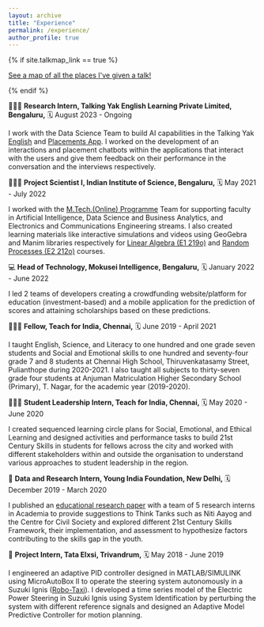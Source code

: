 ```yaml
---
layout: archive
title: "Experience"
permalink: /experience/
author_profile: true
---
```


{% if site.talkmap_link == true %}

<p style="text-decoration:underline;"><a href="/experience.md">See a map of all the places I've given a talk!</a></p>

{% endif %}

👩🏻‍🔬 **Research Intern, Talking Yak English Learning Private Limited, Bengaluru,** 🗓️ August 2023 - Ongoing

I work with the Data Science Team to build AI capabilities in the Talking Yak [English](https://talkingyak.com/) and [Placements App](https://placements.talkingyak.com/). I worked on the development of an interactions and placement chatbots within the applications that interact with the users and give them feedback on their performance in the conversation and the interviews respectively.

👩🏻‍🔬 **Project Scientist I, Indian Institute of Science, Bengaluru,** 🗓️ May 2021 - July 2022

I worked with the [M.Tech.(Online) Programme](https://iken.iisc.ac.in/mtech-online/index.html) Team for supporting faculty in Artificial Intelligence, Data Science and Business Analytics, and Electronics and Communications Engineering streams. I also created learning materials like interactive simulations and videos using GeoGebra and Manim libraries respectively for [Linear Algebra (E1 219o)](https://iken.iisc.ac.in/mtech-online/la-e1219.html) and [Random Processes (E2 212o)](https://iken.iisc.ac.in/mtech-online/rp-e202.html) courses.

💻 **Head of Technology, Mokusei Intelligence, Bengaluru,** 🗓️ January 2022 - June 2022

I led 2 teams of developers creating a crowdfunding website/platform for education (investment-based) and a mobile application for the prediction of scores and attaining scholarships based on these predictions.

👩🏽‍🏫 **Fellow, Teach for India, Chennai,** 🗓️ June 2019 - April 2021

I taught English, Science, and Literacy to one hundred and one grade seven students and Social and Emotional skills to one hundred and seventy-four grade 7 and 8 students at Chennai High School, Thiruvenkatasamy Street, Pulianthope during 2020-2021. I also taught all subjects to thirty-seven grade four students at Anjuman Matriculation Higher Secondary School (Primary), T. Nagar, for the academic year (2019-2020).

👩🏽‍🎓 **Student Leadership Intern, Teach for India, Chennai,** 🗓️ May 2020 - June 2020

I created sequenced learning circle plans for Social, Emotional, and Ethical Learning and designed activities and performance tasks to build 21st Century Skills in students for fellows across the city and worked with different stakeholders within and outside the organisation to understand various approaches to student leadership in the region.

🔬 **Data and Research Intern, Young India Foundation, New Delhi,** 🗓️ December 2019 - March 2020

I published an [educational research paper](https://www.academia.edu/43109740/Significance_of_Inclusivity_and_Diversity_Framework_in_21st_century_India) with a team of 5 research interns in Academia to provide suggestions to Think Tanks such as Niti Aayog and the Centre for Civil Society and explored different 21st Century Skills Framework, their implementation, and assessment to hypothesize factors contributing to the skills gap in the youth.

🚓 **Project Intern, Tata Elxsi, Trivandrum,** 🗓️ May 2018 - June 2019

I engineered an adaptive PID controller designed in MATLAB/SIMULINK using MicroAutoBox II to operate the steering system autonomously in a Suzuki Ignis ([Robo-Taxi](https://tataelxsi.com/storage/solutions/February2021/J0jsi8pIMUsEC3CINghu.pdf)). I developed a time series model of the Electric Power Steering in Suzuki Ignis using System Identification by perturbing the system with different reference signals and designed an Adaptive Model Predictive Controller for motion planning.
